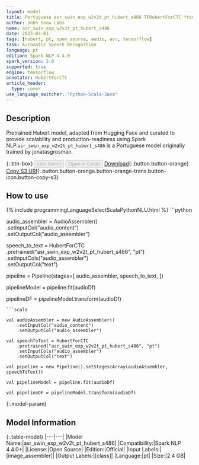 ```yaml
---
layout: model
title: Portuguese asr_swin_exp_w2v2t_pt_hubert_s486 TFHubertForCTC from jonatasgrosman
author: John Snow Labs
name: asr_swin_exp_w2v2t_pt_hubert_s486
date: 2023-04-01
tags: [hubert, pt, open_source, audio, asr, tensorflow]
task: Automatic Speech Recognition
language: pt
edition: Spark NLP 4.4.0
spark_version: 3.0
supported: true
engine: tensorflow
annotator: HubertForCTC
article_header:
  type: cover
use_language_switcher: "Python-Scala-Java"
---
```


## Description

Pretrained Hubert  model, adapted from Hugging Face and curated to provide scalability and production-readiness using Spark NLP.`asr_swin_exp_w2v2t_pt_hubert_s486` is a Portuguese model originally trained by jonatasgrosman.

{:.btn-box}
<button class="button button-orange" disabled>Live Demo</button>
<button class="button button-orange" disabled>Open in Colab</button>
[Download](https://s3.amazonaws.com/auxdata.johnsnowlabs.com/public/models/asr_swin_exp_w2v2t_pt_hubert_s486_pt_4.4.0_3.0_1680360559669.zip){:.button.button-orange}
[Copy S3 URI](s3://auxdata.johnsnowlabs.com/public/models/asr_swin_exp_w2v2t_pt_hubert_s486_pt_4.4.0_3.0_1680360559669.zip){:.button.button-orange.button-orange-trans.button-icon.button-copy-s3}

## How to use



<div class="tabs-box" markdown="1">
{% include programmingLanguageSelectScalaPythonNLU.html %}
```python

audio_assembler = AudioAssembler() \
    .setInputCol("audio_content") \
    .setOutputCol("audio_assembler")

speech_to_text = HubertForCTC \
    .pretrained("asr_swin_exp_w2v2t_pt_hubert_s486", "pt")\
    .setInputCols("audio_assembler") \
    .setOutputCol("text")

pipeline = Pipeline(stages=[
  audio_assembler,
  speech_to_text,
])

pipelineModel = pipeline.fit(audioDf)

pipelineDF = pipelineModel.transform(audioDf)
```
```scala

val audioAssembler = new AudioAssembler()
    .setInputCol("audio_content") 
    .setOutputCol("audio_assembler")

val speechToText = HubertForCTC
    .pretrained("asr_swin_exp_w2v2t_pt_hubert_s486", "pt")
    .setInputCols("audio_assembler") 
    .setOutputCol("text") 

val pipeline = new Pipeline().setStages(Array(audioAssembler, speechToText))

val pipelineModel = pipeline.fit(audioDf)

val pipelineDF = pipelineModel.transform(audioDf)

```
</div>

{:.model-param}
## Model Information

{:.table-model}
|---|---|
|Model Name:|asr_swin_exp_w2v2t_pt_hubert_s486|
|Compatibility:|Spark NLP 4.4.0+|
|License:|Open Source|
|Edition:|Official|
|Input Labels:|[image_assembler]|
|Output Labels:|[class]|
|Language:|pt|
|Size:|2.4 GB|